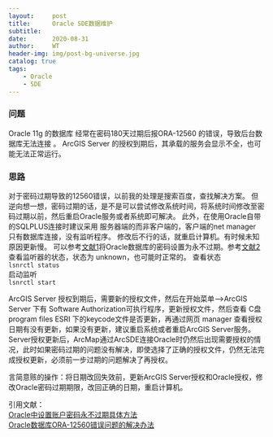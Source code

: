 ```yaml
---
layout:     post
title:      Oracle SDE数据维护
subtitle:   
date:       2020-08-31
author:     WT
header-img: img/post-bg-universe.jpg
catalog: true
tags:
    - Oracle
    - SDE     
---
```


### 问题
Oracle 11g 的数据库 经常在密码180天过期后报ORA-12560 的错误，导致后台数据库无法连接 。 
ArcGIS Server 的授权到期后，其承载的服务会显示不全，也可能无法正常运行。

### 思路
对于密码过期导致的12560错误，以前我的处理是搜索百度，查找解决方案。
但逆向想一想，密码过期的话，是不是可以尝试修改系统时间，将系统时间修改至密码过期以前，然后重启Oracle服务或者系统即可解决。
此外，在使用Oracle自带的SQLPLUS连接时建议采用 服务器端的而非客户端的，客户端的net manager 只有数据库连接，没有监听程序。
修改后不行的话，就重启计算机。有时候未知原因更新慢。
可以参考[文献1](https://www.lxlinux.net/8540.html)将Oracle数据库的密码设置为永不过期。参考[文献2](https://pythonjishu.com/jtkkfsvrwbinndn/)查看监听器的状态，状态为 unknown，也可能时正常的。
查看状态    
`
lsnrctl status      
`  
启动监听  
`
lsnrctl start  
`


ArcGIS Server 授权到期后，需要新的授权文件，然后在开始菜单-->ArcGIS Server 下有 Software Authorization可执行程序，更新授权文件，然后查看 C盘 program files ESRI 下的keycode文件是否更新，再通过网页 manager 查看授权日期有没有更新，如果没有更新，建议重启系统或者重启ArcGIS Server服务。
Server授权更新后，ArcMap通过ArcSDE连接Oracle时仍然后出现需要授权的情况，此时如果密码过期的问题没有解决，即使选择了正确的授权文件，仍然无法完成授权更新，必须前一步过期的问题解决了再授权。

言简意赅的操作：将日期改回失效前，更新ArcGIS Server授权和Oracle授权，修改Oracle密码过期期限，改回正确的日期，重启计算机。


引用文献：  
[Oracle中设置账户密码永不过期具体方法](https://www.lxlinux.net/8540.html)   
[Oracle数据库ORA-12560错误问题的解决办法](https://pythonjishu.com/jtkkfsvrwbinndn/)  


